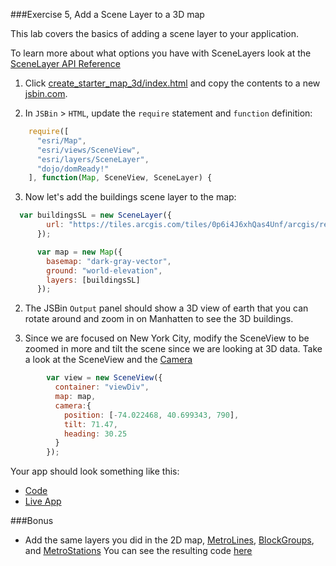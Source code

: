 ###Exercise 5, Add a Scene Layer to a 3D map

This lab covers the basics of adding a scene layer to your application.

To learn more about what options you have with SceneLayers look at the [SceneLayer API Reference](https://developers.arcgis.com/javascript/latest/api-reference/esri-layers-SceneLayer.html)

1. Click [create_starter_map_3d/index.html](../create_starter_map_3d/index.html) and copy the contents to a new [jsbin.com](http://jsbin.com).

2. In `JSBin` > `HTML`, update the `require` statement and `function` definition: 

  ```javascript 
      require([
        "esri/Map",
        "esri/views/SceneView",
        "esri/layers/SceneLayer",
        "dojo/domReady!"
      ], function(Map, SceneView, SceneLayer) {
   ```

3. Now let's add the buildings scene layer to the map:

  ```javascript
	var buildingsSL = new SceneLayer({
          url: "https://tiles.arcgis.com/tiles/0p6i4J6xhQas4Unf/arcgis/rest/services/New_York_City_3D_Buildings_Optimized/SceneServer"
        });

        var map = new Map({
          basemap: "dark-gray-vector",
          ground: "world-elevation",
          layers: [buildingsSL]
        });
  ```

2. The JSBin `Output` panel should show a 3D view of earth that you can rotate around and zoom in on Manhatten to see the 3D buildings.


3. Since we are focused on New York City, modify the SceneView to be zoomed in more and tilt the scene since we are looking at 3D data. Take a look at the SceneView and the [Camera](https://developers.arcgis.com/javascript/latest/api-reference/esri-views-SceneView.html#camera)

```javascript 
        var view = new SceneView({
          container: "viewDiv",
          map: map,
          camera:{
            position: [-74.022468, 40.699343, 790],
            tilt: 71.47,
            heading: 30.25
          }
        });
```
Your app should look something like this:

 * [Code](https://github.com/jofraley/Hacking_JavaScript/blob/master/labs/jsapi/add_scene_layer/js411_addscenelayer.html)
 * [Live App](https://jofraley.github.io/Hacking_JavaScript/labs/jsapi/add_scene_layer/js411_addscenelayer.html)

###Bonus

* Add the same layers you did in the 2D map, [MetroLines](https://services7.arcgis.com/kHi1Eco9RJ4lZsrC/arcgis/rest/services/NYC_Subway_Routes/FeatureServer/0), [BlockGroups](http://services7.arcgis.com/kHi1Eco9RJ4lZsrC/ArcGIS/rest/services/NeighborhoodTabulationAreas_NYC_2010Census_Brooklyn_Queens/FeatureServer/0), and [MetroStations](https://services1.arcgis.com/JPUKRee8mEBfJ0K4/ArcGIS/rest/services/NYC_Subway_Stations_2015/FeatureServer/0)
You can see the resulting code [here](https://github.com/jofraley/Hacking_JavaScript/blob/master/labs/jsapi/add_scene_layer_feature_layers/js411_addscenefeaturelayers.html)
